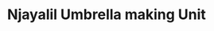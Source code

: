 ---
title: "Njayalil Umbrella making Unit"
url: /thiruvananthapuram/njayalil-umbrella-making-unit/
shop: Dorfladen
---